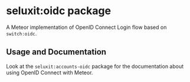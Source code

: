 # seluxit:oidc package

A Meteor implementation of OpenID Connect Login flow based on `switch:oidc`.

## Usage and Documentation

Look at the `seluxit:accounts-oidc` package for the documentation about using OpenID Connect with Meteor.
